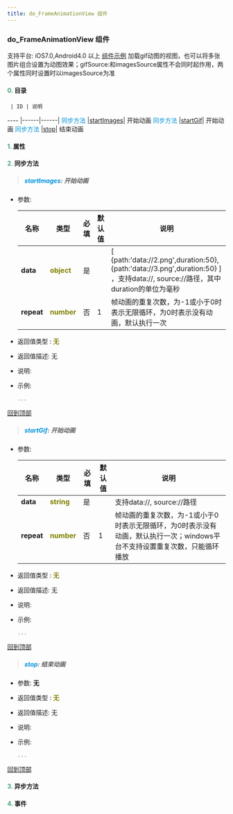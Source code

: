 ```yaml
---
title: do_FrameAnimationView 组件
---
```


### do_FrameAnimationView 组件

 支持平台: iOS7.0,Android4.0 以上
 [组件示例](https://github.com/do-api/docs-example/tree/master/source/view/do_FrameAnimationView)
 加载gif动图的视图，也可以将多张图片组合设置为动图效果；gifSource:和imagesSource属性不会同时起作用，两个属性同时设置时以imagesSource为准

#### <font color ='#40A977'>**0.**</font> 目录

     | ID | 说明
---- |------|------|
<font color ='#0092db'>同步方法</font>  |[startImages](#startImages)| 开始动画
<font color ='#0092db'>同步方法</font>  |[startGif](#startGif)| 开始动画
<font color ='#0092db'>同步方法</font>  |[stop](#stop)| 结束动画

#### <font color ='#40A977'>**1.**</font> 属性

#### <font color ='#40A977'>**2.**</font> 同步方法

>##### <span id=startImages><font color ='#0092db'>**startImages**</font></span>: 开始动画

- 参数:

  名称 | 类型 |必填|默认值|说明
  ---- |-------------  |--------------|--------|------
  **data** |<font color ='#808000'>**object**</font> | 是 | |[ {path:'data://2.png',duration:50}, {path:'data://3.png',duration:50} ] ，支持data://, source://路径，其中duration的单位为毫秒
  **repeat** |<font color ='#808000'>**number**</font> | 否 | 1|帧动画的重复次数，为-1或小于0时表示无限循环，为0时表示没有动画，默认执行一次
- 返回值类型 : <font color ='#808000'>**无**</font>
- 返回值描述: 无
- 说明: 
- 示例:

  ```javascript
  ...

  ```

[回到顶部](#top)

>##### <span id=startGif><font color ='#0092db'>**startGif**</font></span>: 开始动画

- 参数:

  名称 | 类型 |必填|默认值|说明
  ---- |-------------  |--------------|--------|------
  **data** |<font color ='#808000'>**string**</font> | 是 | |支持data://, source://路径
  **repeat** |<font color ='#808000'>**number**</font> | 否 | 1|帧动画的重复次数，为-1或小于0时表示无限循环，为0时表示没有动画，默认执行一次；windows平台不支持设置重复次数，只能循环播放
- 返回值类型 : <font color ='#808000'>**无**</font>
- 返回值描述: 无
- 说明: 
- 示例:

  ```javascript
  ...

  ```

[回到顶部](#top)

>##### <span id=stop><font color ='#0092db'>**stop**</font></span>: 结束动画

- 参数: **无**
- 返回值类型 : <font color ='#808000'>**无**</font>
- 返回值描述: 无
- 说明: 
- 示例:

  ```javascript
  ...

  ```

[回到顶部](#top)

#### <font color ='#40A977'>**3.**</font> 异步方法


#### <font color ='#40A977'>**4.**</font> 事件


